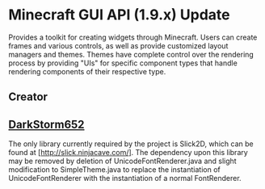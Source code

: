 Minecraft GUI API (1.9.x) Update
=================

Provides a toolkit for creating widgets through Minecraft. Users can 
create frames and various controls, as well as provide customized 
layout managers and themes. Themes have complete control over the 
rendering process by providing "UIs" for specific component types that 
handle rendering components of their respective type.

Creator
--------
[DarkStorm652](https://github.com/DarkStorm652/Minecraft-GUI-API)
---------

The only library currently required by the project is Slick2D, which can
be found at [http://slick.ninjacave.com/]. The dependency upon this library may
be removed by deletion of UnicodeFontRenderer.java and slight modification
to SimpleTheme.java to replace the instantiation of UnicodeFontRenderer
with the instantiation of a normal FontRenderer.

  [http://slick.ninjacave.com/]: http://slick.ninjacave.com/
